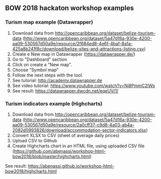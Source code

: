 ## BOW 2018 hackaton workshop examples

### Turism map example (Datawrapper)
1. Download data from http://opencaribbean.org/dataset/belize-tourism-data (http://www.opencaribbean.org/dataset/5a47d16a-930e-4200-aa09-530567d50a9e/resource/2f684ed8-4e6f-4baf-8a1a-425a8b241f8c/download/belize-sites-and-attractions-listing.csv) 
2. Create e New map in Datawrapper (https://datawrapper.de/)
3. Go to "Dashboard" section
4. Click on create a "New map".
5. Choose "Symbol map"
6. Follow the next steps with the tool.
7. See tutorial: http://academy.datawrapper.de
8. See video tutorial: https://www.youtube.com/watch?v=Ni8PmmC2IWs
9. See result: https://datawrapper.dwcdn.net/eqeUV/1/

### Turism indicators example (Highcharts)

1. Download data from http://opencaribbean.org/dataset/belize-tourism-data (http://www.opencaribbean.org/dataset/5a47d16a-930e-4200-aa09-530567d50a9e/resource/2a0cff37-c9d8-4a03-ab4a-2082d0993826/download/accommodation-sector-indicators.xlsx)
1. Convert XLSX to CSV (sheet of average daily prices)
2. Upload CSV to Github
3. Create Highcharts chart in an HTML file, using uploaded CSV file (https://github.com/abenassi/workshop-html-bow2018/blob/master/highcharts.html)

See result: https://abenassi.github.io/workshop-html-bow2018/highcharts.html
